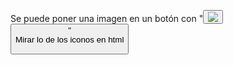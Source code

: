 Se puede poner una imagen en un botón con "<button><img src="imagen"><button/>"<br/>
Mirar lo de los iconos en html